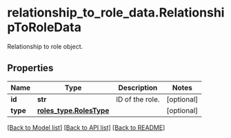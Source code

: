 # relationship_to_role_data.RelationshipToRoleData

Relationship to role object.
## Properties
Name | Type | Description | Notes
------------ | ------------- | ------------- | -------------
**id** | **str** | ID of the role. | [optional] 
**type** | [**roles_type.RolesType**](RolesType.md) |  | [optional] 

[[Back to Model list]](../README.md#documentation-for-models) [[Back to API list]](../README.md#documentation-for-api-endpoints) [[Back to README]](../README.md)


